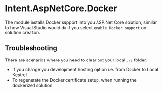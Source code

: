 ﻿# Intent.AspNetCore.Docker

The module installs Docker support into you ASP.Net Core solution, similar to how Visual Studio would do if you select `enable Docker support` on solution creation.

## Troubleshooting

There are scenarios where you need to clear out your local `.vs` folder.

- If you change you development hosting option i.e. from Docker to Local Kestrel
- To regenerate the Docker certificate setup, when running the dockerized solution
 


